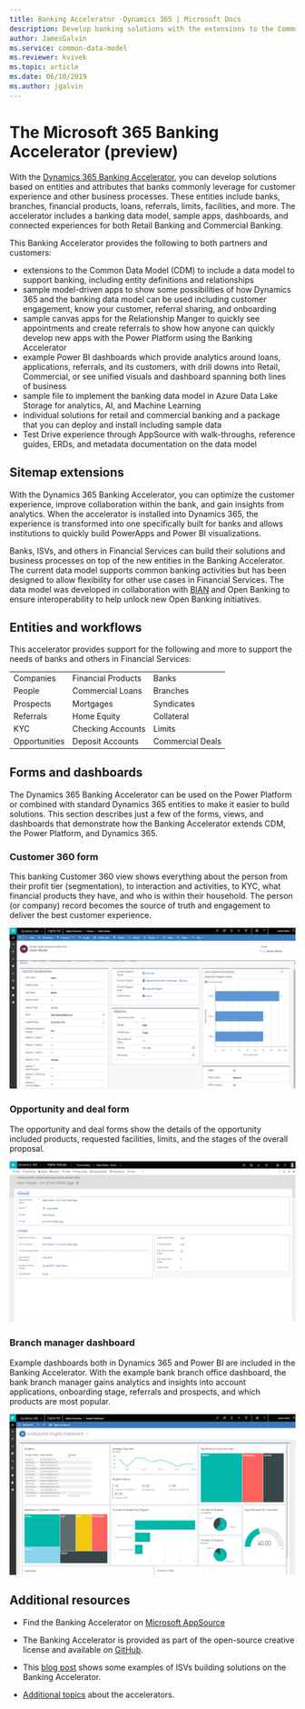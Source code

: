 ```yaml
---
title: Banking Accelerator -Dynamics 365 | Microsoft Docs
description: Develop banking solutions with the extensions to the Common Data Model and the built-in forms, views, and dashboards of the Dynamics 365 Banking Accelerator.
author: JamesGalvin
ms.service: common-data-model
ms.reviewer: kvivek
ms.topic: article
ms.date: 06/10/2019
ms.author: jgalvin
---
```



# The Microsoft 365 Banking Accelerator (preview)

With the [Dynamics 365 Banking Accelerator](https://appsource.microsoft.com/en-us/product/dynamics-crm/msfsi.bankingcommondatamodel?tab=Overview), you can develop solutions based on entities and attributes that banks commonly leverage for customer experience and other business processes. These entities include banks, branches, financial products, loans, referrals, limits, facilities, and more. The accelerator includes a banking data model, sample apps, dashboards, and connected experiences for both Retail Banking and Commercial Banking.

This Banking Accelerator provides the following to both partners and customers:

- extensions to the Common Data Model (CDM) to include a data model to support banking, including entity definitions and relationships
-	sample model-driven apps to show some possibilities of how Dynamics 365 and the banking data model can be used including customer engagement, know your customer, referral sharing, and onboarding
-	sample canvas apps for the Relationship Manger to quickly see appointments and create referrals to show how anyone can quickly develop new apps with the Power Platform using the Banking Accelerator
-	example Power BI dashboards which provide analytics around loans, applications, referrals, and its customers, with drill downs into Retail, Commercial, or see unified visuals and dashboard spanning both lines of business
-	sample file to implement the banking data model in Azure Data Lake Storage for analytics, AI, and Machine Learning
-	individual solutions for retail and commercial banking and a package that you can deploy and install including sample data 
-	Test Drive experience through AppSource with walk-throughs, reference guides, ERDs, and metadata documentation on the data model


## Sitemap extensions

With the Dynamics 365 Banking Accelerator, you can optimize the customer experience, improve collaboration within the bank, and gain insights from analytics. When the accelerator is installed into Dynamics 365, the experience is transformed into one specifically built for banks and allows institutions to quickly build PowerApps and Power BI visualizations.

Banks, ISVs, and others in Financial Services can build their solutions and business processes on top of the new entities in the Banking Accelerator. The current data model supports common banking activities but has been designed to allow flexibility for other use cases in Financial Services. The data model was developed in collaboration with [BIAN](https://www.bian.org/) and Open Banking to ensure interoperability to help unlock new Open Banking initiatives.


## Entities and workflows

This accelerator provides support for the following and more to support the needs of banks and others in Financial Services:

| | | |
| ------- | -----------------|------------------|
|Companies |Financial Products |Banks |
|People |Commercial Loans |Branches |
|Prospects |Mortgages |Syndicates |
|Referrals |Home Equity  |Collateral |
|KYC |Checking Accounts | Limits |
|Opportunities |Deposit Accounts | Commercial Deals |

## Forms and dashboards

The Dynamics 365 Banking Accelerator can be used on the Power Platform or combined with standard Dynamics 365 entities to make it easier to build solutions. This section describes just a few of the forms, views, and dashboards that demonstrate how the Banking Accelerator extends CDM, the Power Platform, and Dynamics 365.

### Customer 360 form

This banking Customer 360 view shows everything about the person from their profit tier (segmentation), to interaction and activities, to KYC, what financial products they have, and who is within their household. The person (or company) record becomes the source of truth and engagement to deliver the best customer experience.

![Student form](media/hied-student.png)

### Opportunity and deal form

The opportunity and deal forms show the details of the opportunity included products, requested facilities, limits, and the stages of the overall proposal.

![Course history form](media/hied-coursehistory.png)

### Branch manager dashboard

Example dashboards both in Dynamics 365 and Power BI are included in the Banking Accelerator. With the example bank branch office dashboard, the bank branch manager gains analytics and insights into account applications, onboarding stage, referrals and prospects, and which products are most popular.

![Institutional dashboards](media/hied-dashboard.png)

## Additional resources

- Find the Banking Accelerator on [Microsoft AppSource](https://appsource.microsoft.com/en-us/product/dynamics-crm/msfsi.bankingcommondatamodel?tab=Overview)

- The Banking Accelerator is provided as part of the open-source creative license and available on [GitHub](https://github.com/microsoft/Industry-Accelerator-FinancialServices).

- This [blog post](https://community.dynamics.com/365/b/dynamics365isvsuccess/archive/2019/05/06/microsoft-dynamics-365-banking-accelerator-is-now-in-private-preview) shows some examples of ISVs building solutions on the Banking Accelerator.

- [Additional topics](https://community.dynamics.com/365/b/dynamics365isvsuccess/archive/2018/08/01/dynamics-365-brings-industry-focus-through-the-microsoft-power-platform-and-solution-accelerators) about the accelerators.
